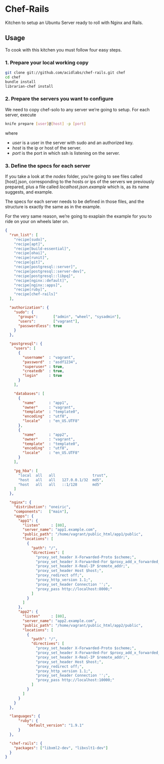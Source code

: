 # Chef-Rails

Kitchen to setup an Ubuntu Server ready to roll with Nginx and Rails.

## Usage

To cook with this kitchen you must follow four easy steps.

### 1. Prepare your local working copy

```bash
git clone git://github.com/acidlabs/chef-rails.git chef
cd chef	
bundle install
librarian-chef install
```

### 2. Prepare the servers you want to configure

We need to copy chef-solo to any server we’re going to setup. For each server, execute

```bash
knife prepare [user]@[host] -p [port]
```

where

* *user* is a user in the server with sudo and an authorized key.
* *host* is the ip or host of the server.
* *port* is the port in which ssh is listening on the server.

### 3. Define the specs for each server

If you take a look at the *nodes* folder, you’re going to see files called [host].json, corresponding to the hosts or ips of the servers we previously prepared, plus a file called *localhost.json.example* which is, as its name suggests, and example.

The specs for each server needs to be defined in those files, and the structure is exactly the same as in the example.

For the very same reason, we’re going to exaplain the example for you to ride on your on wheels later on.

```json
{
  "run_list": [
    "recipe[sudo]",
    "recipe[apt]",
    "recipe[build-essential]",
    "recipe[ohai]",
    "recipe[runit]",
    "recipe[git]",
    "recipe[postgresql::server]",
    "recipe[postgresql::server-dev]",
    "recipe[postgresql::libpq]",
    "recipe[nginx::default]",
    "recipe[nginx::apps]",
    "recipe[ruby]",
    "recipe[chef-rails]"
  ],

  "authorization": {
    "sudo": {
      "groups":       ["admin", "wheel", "sysadmin"],
      "users":        ["vagrant"],
      "passwordless": true
    }
  },

  "postgresql": {
    "users": [
      {
        "username"  : "vagrant",
        "password"  : "asdf1234",
        "superuser" : true,
        "createdb"  : true,
        "login"     : true
      }
    ],

    "databases": [
      {
        "name"      : "app1",
        "owner"     : "vagrant",
        "template"  : "template0",
        "encoding"  : "utf8",
        "locale"    : "en_US.UTF8"
      },
      {
        "name"      : "app2",
        "owner"     : "vagrant",
        "template"  : "template0",
        "encoding"  : "utf8",
        "locale"    : "en_US.UTF8"
      }
    ],

    "pg_hba": [
      "local  all   all                 trust",
      "host   all   all   127.0.0.1/32  md5",
      "host   all   all   ::1/128       md5"
    ]
  },

  "nginx": {
    "distribution": "oneiric",
    "components":   ["main"],
    "apps": {
      "app1": {
        "listen"     : [80],
        "server_name": "app1.example.com",
        "public_path": "/home/vagrant/public_html/app1/public",
        "locations": [
          {
            "path": "/",
            "directives": [
              "proxy_set_header X-Forwarded-Proto $scheme;",
              "proxy_set_header X-Forwarded-For $proxy_add_x_forwarded_for;",
              "proxy_set_header X-Real-IP $remote_addr;",
              "proxy_set_header Host $host;",
              "proxy_redirect off;",
              "proxy_http_version 1.1;",
              "proxy_set_header Connection '';",
              "proxy_pass http://localhost:8000;"
            ]
          }
        ]
      },
      "app2": {
        "listen"     : [80],
        "server_name": "app2.example.com",
        "public_path": "/home/vagrant/public_html/app2/public",
        "locations": [
          {
            "path": "/",
            "directives": [
              "proxy_set_header X-Forwarded-Proto $scheme;",
              "proxy_set_header X-Forwarded-For $proxy_add_x_forwarded_for;",
              "proxy_set_header X-Real-IP $remote_addr;",
              "proxy_set_header Host $host;",
              "proxy_redirect off;",
              "proxy_http_version 1.1;",
              "proxy_set_header Connection '';",
              "proxy_pass http://localhost:10000;"
            ]
          }
        ]
      }
    }
  },

  "languages": {
      "ruby": {
          "default_version": "1.9.1"
      }
  },

  "chef-rails": {
    "packages": ["libxml2-dev", "libxslt1-dev"]
  }
}
```